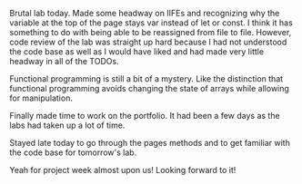 Brutal lab today. Made some headway on IIFEs and recognizing why the variable at the top of the page stays var instead of let or const. I think it has something to do with being able to be reassigned from file to file. However, code review of the lab was straight up hard because I had not understood the code base as well as I would have liked and had made very little headway in all of the TODOs.

Functional programming is still a bit of a mystery. Like the distinction that functional programming avoids changing the state of arrays while allowing for manipulation.

Finally made time to work on the portfolio. It had been a few days as the labs had taken up a lot of time.

Stayed late today to go through the pages methods and to get familiar with the code base for tomorrow's lab.

Yeah for project week almost upon us! Looking forward to it!
